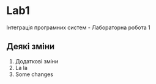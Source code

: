 # Lab1
Інтеграція програмних систем - Лабораторна робота 1

## Деякі зміни

1. Додаткові зміни
1. La la
2. Some changes
